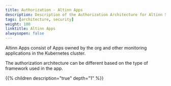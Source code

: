```yaml
---
title: Authorization - Altinn Apps
description: Description of the Authorization Architecture for Altinn Studio Apps
tags: [architecture, security]
weight: 100
linktitle: Altinn Apps
alwaysopen: false
---
```


Altinn Apps consist of Apps owned by the org and other monitoring applications in the Kubernetes cluster. 

The authorization architecture can be different based on the type of framework used in the app. 

{{% children description="true" depth="1" %}}




